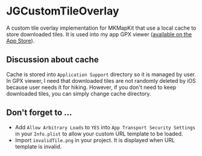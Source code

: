 # JGCustomTileOverlay
A custom tile overlay implementation for MKMapKit that use a local cache to store downloaded tiles. It is used into my app GPX viewer ([available on the App Store](https://apps.apple.com/ch/app/gpx-viewer/id1511582047?l=fr)).

## Discussion about cache
Cache is stored into `Application Support` directory so it is managed by user. In GPX viewer, I need that downloaded tiles are not randomly deleted by iOS because user needs it for hiking. However, if you don't need to keep downloaded tiles, you can simply change cache directory.


## Don't forget to ...

- Add `Allow Arbitrary Loads` to `YES` into `App Transport Security Settings` in your `Info.plist` to allow your custom URL template to be loaded.
- Import `invalidTile.png` in your project. It is displayed when URL template is invalid.
